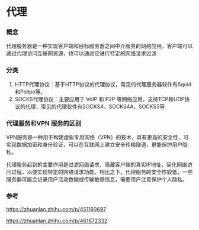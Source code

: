 # 代理

### 概念

代理服务器是一种实现客户端和目标服务器之间中介服务的网络应用，客户端可以通过代理访问互联网资源，也可以通过它进行特定的网络请求过滤

### 分类

1. HTTP代理协议：基于HTTP协议的代理协议，常见的代理服务器软件有Squid和Polipo等。
2. SOCKS代理协议：主要应用于 VoIP 和 P2P 等网络应用，支持TCP和UDP协议的代理，常见的代理软件有SOCKS4、SOCKS4A、SOCKS5等



### 代理服务和VPN 服务的区别

VPN服务是一种用于构建虚拟专用网络（VPN）的技术，具有更高的安全性，可实现数据加密和身份验证，可以在互联网上建立安全传输隧道，更能保护用户隐私。 

代理服务起到的主要作用是过滤网络请求，隐藏客户端的真实IP地址，简化网络访问过程，以便实现特定的网络请求功能。相比之下，代理服务的安全性较低，一些服务器可能会记录用户活动数据或传输敏感信息，需要用户注意保护个人隐私。



### 参考

https://zhuanlan.zhihu.com/p/451193697

https://zhuanlan.zhihu.com/p/461672332
